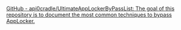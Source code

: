 
[GitHub - api0cradle/UltimateAppLockerByPassList: The goal of this repository is to document the most common techniques to bypass AppLocker.](https://github.com/api0cradle/UltimateAppLockerByPassList)